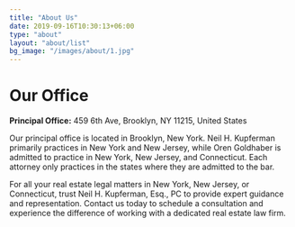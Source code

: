 ```yaml
---
title: "About Us"
date: 2019-09-16T10:30:13+06:00
type: "about"
layout: "about/list"
bg_image: "/images/about/1.jpg"
---
```


# Our Office

**Principal Office:** 459 6th Ave, Brooklyn, NY 11215, United States

Our principal office is located in Brooklyn, New York. Neil H. Kupferman primarily practices in New York and New Jersey, while Oren Goldhaber is admitted to practice in New York, New Jersey, and Connecticut. Each attorney only practices in the states where they are admitted to the bar.

For all your real estate legal matters in New York, New Jersey, or Connecticut, trust Neil H. Kupferman, Esq., PC to provide expert guidance and representation. Contact us today to schedule a consultation and experience the difference of working with a dedicated real estate law firm.